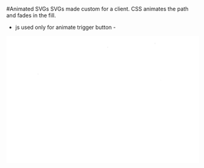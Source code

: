 #Animated SVGs
SVGs made custom for a client.
CSS animates the path and fades in the fill. 


- js used only for animate trigger button - 

![Animated SVGs](/demo/animatedIcons.gif)

